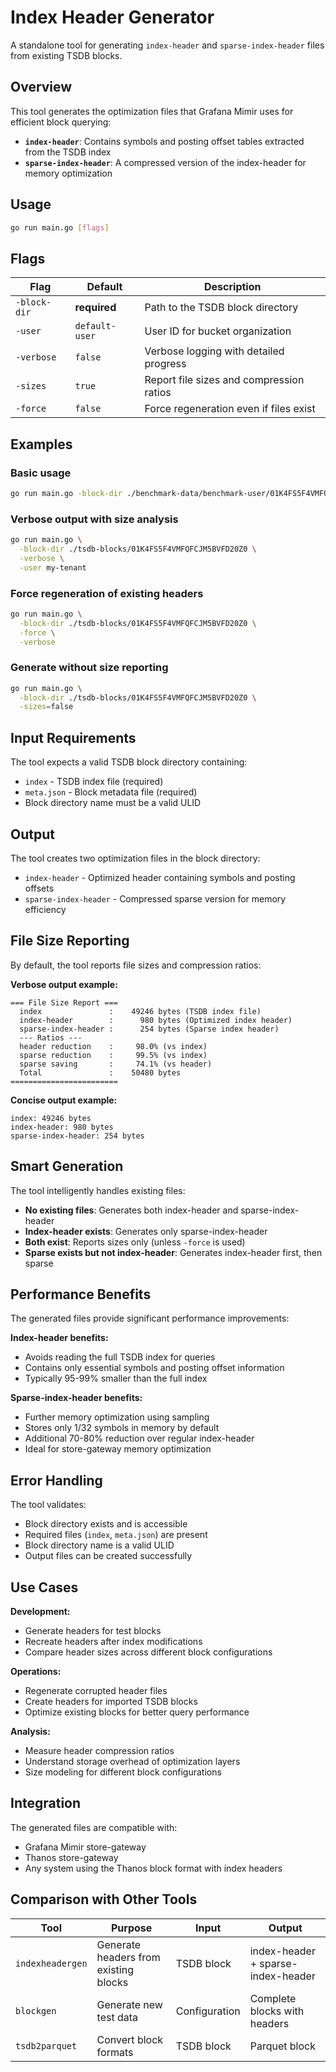 # Index Header Generator

A standalone tool for generating `index-header` and `sparse-index-header` files from existing TSDB blocks.

## Overview

This tool generates the optimization files that Grafana Mimir uses for efficient block querying:
- **`index-header`**: Contains symbols and posting offset tables extracted from the TSDB index
- **`sparse-index-header`**: A compressed version of the index-header for memory optimization

## Usage

```bash
go run main.go [flags]
```

## Flags

| Flag | Default | Description |
|------|---------|-------------|
| `-block-dir` | **required** | Path to the TSDB block directory |
| `-user` | `default-user` | User ID for bucket organization |
| `-verbose` | `false` | Verbose logging with detailed progress |
| `-sizes` | `true` | Report file sizes and compression ratios |
| `-force` | `false` | Force regeneration even if files exist |

## Examples

### Basic usage
```bash
go run main.go -block-dir ./benchmark-data/benchmark-user/01K4FS5F4VMFQFCJM5BVFD20Z0
```

### Verbose output with size analysis
```bash
go run main.go \
  -block-dir ./tsdb-blocks/01K4FS5F4VMFQFCJM5BVFD20Z0 \
  -verbose \
  -user my-tenant
```

### Force regeneration of existing headers
```bash
go run main.go \
  -block-dir ./tsdb-blocks/01K4FS5F4VMFQFCJM5BVFD20Z0 \
  -force \
  -verbose
```

### Generate without size reporting
```bash
go run main.go \
  -block-dir ./tsdb-blocks/01K4FS5F4VMFQFCJM5BVFD20Z0 \
  -sizes=false
```

## Input Requirements

The tool expects a valid TSDB block directory containing:
- `index` - TSDB index file (required)
- `meta.json` - Block metadata file (required)
- Block directory name must be a valid ULID

## Output

The tool creates two optimization files in the block directory:
- `index-header` - Optimized header containing symbols and posting offsets
- `sparse-index-header` - Compressed sparse version for memory efficiency

## File Size Reporting

By default, the tool reports file sizes and compression ratios:

**Verbose output example:**
```
=== File Size Report ===
  index               :    49246 bytes (TSDB index file)
  index-header        :      980 bytes (Optimized index header)
  sparse-index-header :      254 bytes (Sparse index header)
  --- Ratios ---
  header reduction    :     98.0% (vs index)
  sparse reduction    :     99.5% (vs index)
  sparse saving       :     74.1% (vs header)
  Total               :    50480 bytes
========================
```

**Concise output example:**
```
index: 49246 bytes
index-header: 980 bytes
sparse-index-header: 254 bytes
```

## Smart Generation

The tool intelligently handles existing files:
- **No existing files**: Generates both index-header and sparse-index-header
- **Index-header exists**: Generates only sparse-index-header
- **Both exist**: Reports sizes only (unless `-force` is used)
- **Sparse exists but not index-header**: Generates index-header first, then sparse

## Performance Benefits

The generated files provide significant performance improvements:

**Index-header benefits:**
- Avoids reading the full TSDB index for queries
- Contains only essential symbols and posting offset information
- Typically 95-99% smaller than the full index

**Sparse-index-header benefits:**
- Further memory optimization using sampling
- Stores only 1/32 symbols in memory by default
- Additional 70-80% reduction over regular index-header
- Ideal for store-gateway memory optimization

## Error Handling

The tool validates:
- Block directory exists and is accessible
- Required files (`index`, `meta.json`) are present
- Block directory name is a valid ULID
- Output files can be created successfully

## Use Cases

**Development:**
- Generate headers for test blocks
- Recreate headers after index modifications
- Compare header sizes across different block configurations

**Operations:**
- Regenerate corrupted header files
- Create headers for imported TSDB blocks
- Optimize existing blocks for better query performance

**Analysis:**
- Measure header compression ratios
- Understand storage overhead of optimization layers
- Size modeling for different block configurations

## Integration

The generated files are compatible with:
- Grafana Mimir store-gateway
- Thanos store-gateway
- Any system using the Thanos block format with index headers

## Comparison with Other Tools

| Tool | Purpose | Input | Output |
|------|---------|-------|---------|
| `indexheadergen` | Generate headers from existing blocks | TSDB block | index-header + sparse-index-header |
| `blockgen` | Generate new test data | Configuration | Complete blocks with headers |
| `tsdb2parquet` | Convert block formats | TSDB block | Parquet block |